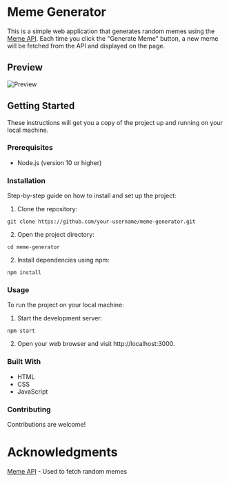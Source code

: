 # Meme Generator

This is a simple web application that generates random memes using the [Meme API](https://meme-api.com/gimme). Each time you click the "Generate Meme" button, a new meme will be fetched from the API and displayed on the page.

## Preview
![Preview](https://github.com/ShashwatPS/WebDev-Practice/assets/114943221/eae3d5b6-1805-4647-b0f8-09ec0e21a717)

## Getting Started

These instructions will get you a copy of the project up and running on your local machine.

### Prerequisites

- Node.js (version 10 or higher)

### Installation

Step-by-step guide on how to install and set up the project:

1. Clone the repository:

```shell
git clone https://github.com/your-username/meme-generator.git
```
2. Open the project directory:

```shell
cd meme-generator
```
2. Install dependencies using npm:
```shell
npm install
```
### Usage
To run the project on your local machine:

1. Start the development server:

```shell
npm start
```
2. Open your web browser and visit http://localhost:3000.

### Built With
- HTML
- CSS
- JavaScript
### Contributing
Contributions are welcome!

# Acknowledgments
[Meme API](https://meme-api.com/gimme) - Used to fetch random memes


